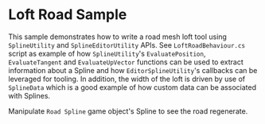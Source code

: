 # Loft Road Sample

This sample demonstrates how to write a road mesh loft tool using `SplineUtility` and `SplineEditorUtility` APIs. See `LoftRoadBehaviour.cs` script as example of how `SplineUtility`'s `EvaluatePosition`, `EvaluateTangent` and `EvaluateUpVector` functions can be used to extract information about a Spline and how `EditorSplineUtility`'s callbacks can be leveraged for tooling. In addition, the width of the loft is driven by use of `SplineData` which is a good example of how custom data can be associated with Splines.

Manipulate `Road Spline` game object's Spline to see the road regenerate.
